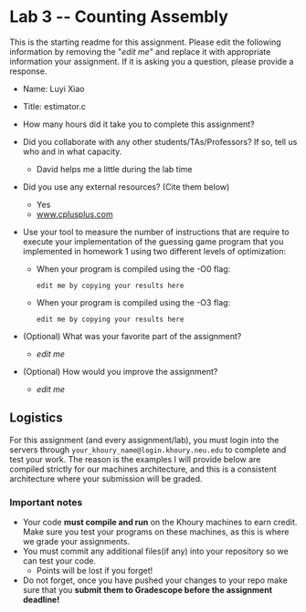 # Lab 3 -- Counting Assembly

This is the starting readme for this assignment.  Please edit the following information by removing the "*edit me*" and replace it with appropriate information your assignment. If it is asking you a question, please provide a response.

- Name: Luyi Xiao
- Title: estimator.c

- How many hours did it take you to complete this assignment? 

- Did you collaborate with any other students/TAs/Professors? If so, tell us who and in what capacity.
  - David helps me a little during the lab time
  
- Did you use any external resources? (Cite them below)
  - Yes
  - www.cplusplus.com
  
- Use your tool to measure the  number of instructions that are require to execute your implementation of the guessing game program that you implemented in homework 1 using two different levels of optimization:

  - When your program is compiled using the -O0 flag:

    ```
    edit me by copying your results here
    ```

  - When your program is compiled using the -O3 flag:

    ```
    edit me by copying your results here
    ```

- (Optional) What was your favorite part of the assignment? 
  - *edit me*
  
- (Optional) How would you improve the assignment? 
  - *edit me*

## Logistics

For this assignment (and every assignment/lab), you must login into the servers through `your_khoury_name@login.khoury.neu.edu` to complete and test your work. The reason is the examples I will provide below are compiled strictly for our machines architecture, and this is a consistent architecture where your submission will be graded.

### Important notes

* Your code **must compile and run** on the Khoury machines to earn credit. Make sure you test your programs on these machines, as this is where we grade your assignments.
* You must commit any additional files(if any) into your repository so we can test your code.
  * Points will be lost if you forget!
* Do not forget, once you have pushed your changes to your repo make sure that you **submit them to Gradescope before the assignment deadline!**

